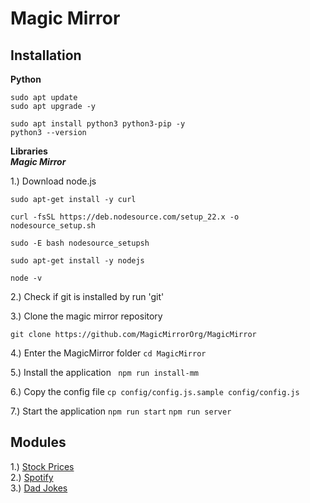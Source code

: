 # Magic Mirror
## Installation
**Python**
```
sudo apt update
sudo apt upgrade -y
```
```
sudo apt install python3 python3-pip -y
python3 --version
```

**Libraries**<br />
***Magic Mirror***

1.) Download node.js
```
sudo apt-get install -y curl
```
```
curl -fsSL https://deb.nodesource.com/setup_22.x -o nodesource_setup.sh
```
```
sudo -E bash nodesource_setupsh
```
```
sudo apt-get install -y nodejs
```
```
node -v
```

2.) Check if git is installed by run 'git'

3.) Clone the magic mirror repository
```
git clone https://github.com/MagicMirrorOrg/MagicMirror
```

4.) Enter the MagicMirror folder
```cd MagicMirror```

5.) Install the application
``` npm run install-mm```

6.) Copy the config file
```cp config/config.js.sample config/config.js```

7.) Start the application
```npm run start```
```npm run server```


## Modules
1.) <a href='https://github.com/lavolp3/MMM-AVStock'>Stock Prices</a><br/>
2.) <a href='https://github.com/skuethe/MMM-Spotify'>Spotify</a><br/>
3.) <a href='https://github.com/brucetony/MMM-Dad-Jokes'>Dad Jokes</a>
